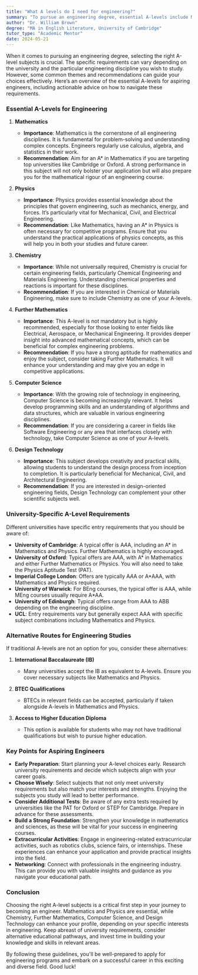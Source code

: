 ```yaml
---
title: "What A levels do I need for engineering?"
summary: "To pursue an engineering degree, essential A-levels include Mathematics and typically Physics, tailored to specific university and discipline requirements."
author: "Dr. William Brown"
degree: "MA in English Literature, University of Cambridge"
tutor_type: "Academic Mentor"
date: 2024-05-21
---
```


When it comes to pursuing an engineering degree, selecting the right A-level subjects is crucial. The specific requirements can vary depending on the university and the particular engineering discipline you wish to study. However, some common themes and recommendations can guide your choices effectively. Here’s an overview of the essential A-levels for aspiring engineers, including actionable advice on how to navigate these requirements.

### Essential A-Levels for Engineering

1. **Mathematics**
   - **Importance**: Mathematics is the cornerstone of all engineering disciplines. It is fundamental for problem-solving and understanding complex concepts. Engineers regularly use calculus, algebra, and statistics in their work.
   - **Recommendation**: Aim for an A* in Mathematics if you are targeting top universities like Cambridge or Oxford. A strong performance in this subject will not only bolster your application but will also prepare you for the mathematical rigour of an engineering course.

2. **Physics**
   - **Importance**: Physics provides essential knowledge about the principles that govern engineering, such as mechanics, energy, and forces. It’s particularly vital for Mechanical, Civil, and Electrical Engineering.
   - **Recommendation**: Like Mathematics, having an A* in Physics is often necessary for competitive programs. Ensure that you understand the practical applications of physics concepts, as this will help you in both your studies and future career.

3. **Chemistry**
   - **Importance**: While not universally required, Chemistry is crucial for certain engineering fields, particularly Chemical Engineering and Materials Engineering. Understanding chemical properties and reactions is important for these disciplines.
   - **Recommendation**: If you are interested in Chemical or Materials Engineering, make sure to include Chemistry as one of your A-levels. 

4. **Further Mathematics**
   - **Importance**: This A-level is not mandatory but is highly recommended, especially for those looking to enter fields like Electrical, Aerospace, or Mechanical Engineering. It provides deeper insight into advanced mathematical concepts, which can be beneficial for complex engineering problems.
   - **Recommendation**: If you have a strong aptitude for mathematics and enjoy the subject, consider taking Further Mathematics. It will enhance your understanding and may give you an edge in competitive applications.

5. **Computer Science**
   - **Importance**: With the growing role of technology in engineering, Computer Science is becoming increasingly relevant. It helps develop programming skills and an understanding of algorithms and data structures, which are valuable in various engineering disciplines.
   - **Recommendation**: If you are considering a career in fields like Software Engineering or any area that interfaces closely with technology, take Computer Science as one of your A-levels.

6. **Design Technology**
   - **Importance**: This subject develops creativity and practical skills, allowing students to understand the design process from inception to completion. It is particularly beneficial for Mechanical, Civil, and Architectural Engineering.
   - **Recommendation**: If you are interested in design-oriented engineering fields, Design Technology can complement your other scientific subjects well.

### University-Specific A-Level Requirements

Different universities have specific entry requirements that you should be aware of:

- **University of Cambridge**: A typical offer is A*A*A, including an A* in Mathematics and Physics. Further Mathematics is highly encouraged.
- **University of Oxford**: Typical offers are A*A*A, with A* in Mathematics and either Further Mathematics or Physics. You will also need to take the Physics Aptitude Test (PAT).
- **Imperial College London**: Offers are typically A*A*A or A*AAA, with Mathematics and Physics required.
- **University of Warwick**: For BEng courses, the typical offer is AAA, while MEng courses usually require A*AA.
- **University of Edinburgh**: Typical offers range from AAA to ABB depending on the engineering discipline.
- **UCL**: Entry requirements vary but generally expect AAA with specific subject combinations including Mathematics and Physics.

### Alternative Routes for Engineering Studies

If traditional A-levels are not an option for you, consider these alternatives:

1. **International Baccalaureate (IB)**
   - Many universities accept the IB as equivalent to A-levels. Ensure you cover necessary subjects like Mathematics and Physics.

2. **BTEC Qualifications**
   - BTECs in relevant fields can be accepted, particularly if taken alongside A-levels in Mathematics and Physics.

3. **Access to Higher Education Diploma**
   - This option is available for students who may not have traditional qualifications but wish to pursue higher education.

### Key Points for Aspiring Engineers

- **Early Preparation**: Start planning your A-level choices early. Research university requirements and decide which subjects align with your career goals.
- **Choose Wisely**: Select subjects that not only meet university requirements but also match your interests and strengths. Enjoying the subjects you study will lead to better performance.
- **Consider Additional Tests**: Be aware of any extra tests required by universities like the PAT for Oxford or STEP for Cambridge. Prepare in advance for these assessments.
- **Build a Strong Foundation**: Strengthen your knowledge in mathematics and sciences, as these will be vital for your success in engineering courses.
- **Extracurricular Activities**: Engage in engineering-related extracurricular activities, such as robotics clubs, science fairs, or internships. These experiences can enhance your application and provide practical insights into the field.
- **Networking**: Connect with professionals in the engineering industry. This can provide you with valuable insights and guidance as you navigate your educational path.

### Conclusion

Choosing the right A-level subjects is a critical first step in your journey to becoming an engineer. Mathematics and Physics are essential, while Chemistry, Further Mathematics, Computer Science, and Design Technology can enhance your profile, depending on your specific interests in engineering. Keep abreast of university requirements, consider alternative educational pathways, and invest time in building your knowledge and skills in relevant areas. 

By following these guidelines, you'll be well-prepared to apply for engineering programs and embark on a successful career in this exciting and diverse field. Good luck!
    